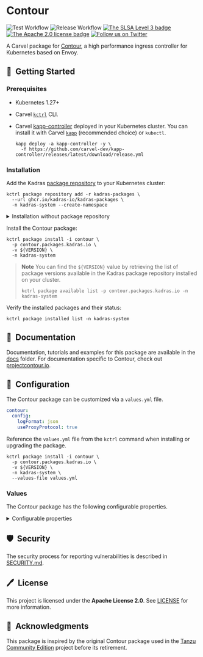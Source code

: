 # Contour

![Test Workflow](https://github.com/kadras-io/package-for-contour/actions/workflows/test.yml/badge.svg)
![Release Workflow](https://github.com/kadras-io/package-for-contour/actions/workflows/release.yml/badge.svg)
[![The SLSA Level 3 badge](https://slsa.dev/images/gh-badge-level3.svg)](https://slsa.dev/spec/v1.0/levels)
[![The Apache 2.0 license badge](https://img.shields.io/badge/License-Apache_2.0-blue.svg)](https://opensource.org/licenses/Apache-2.0)
[![Follow us on Twitter](https://img.shields.io/static/v1?label=Twitter&message=Follow&color=1DA1F2)](https://twitter.com/kadrasIO)

A Carvel package for [Contour](https://projectcontour.io), a high performance ingress controller for Kubernetes based on Envoy.

## 🚀&nbsp; Getting Started

### Prerequisites

* Kubernetes 1.27+
* Carvel [`kctrl`](https://carvel.dev/kapp-controller/docs/latest/install/#installing-kapp-controller-cli-kctrl) CLI.
* Carvel [kapp-controller](https://carvel.dev/kapp-controller) deployed in your Kubernetes cluster. You can install it with Carvel [`kapp`](https://carvel.dev/kapp/docs/latest/install) (recommended choice) or `kubectl`.

  ```shell
  kapp deploy -a kapp-controller -y \
    -f https://github.com/carvel-dev/kapp-controller/releases/latest/download/release.yml
  ```

### Installation

Add the Kadras [package repository](https://github.com/kadras-io/kadras-packages) to your Kubernetes cluster:

  ```shell
  kctrl package repository add -r kadras-packages \
    --url ghcr.io/kadras-io/kadras-packages \
    -n kadras-system --create-namespace
  ```

<details><summary>Installation without package repository</summary>
The recommended way of installing the Contour package is via the Kadras <a href="https://github.com/kadras-io/kadras-packages">package repository</a>. If you prefer not using the repository, you can add the package definition directly using <a href="https://carvel.dev/kapp/docs/latest/install"><code>kapp</code></a> or <code>kubectl</code>.

  ```shell
  kubectl create namespace kadras-system
  kapp deploy -a contour-package -n kadras-system -y \
    -f https://github.com/kadras-io/package-for-contour/releases/latest/download/metadata.yml \
    -f https://github.com/kadras-io/package-for-contour/releases/latest/download/package.yml
  ```
</details>

Install the Contour package:

  ```shell
  kctrl package install -i contour \
    -p contour.packages.kadras.io \
    -v ${VERSION} \
    -n kadras-system
  ```

> **Note**
> You can find the `${VERSION}` value by retrieving the list of package versions available in the Kadras package repository installed on your cluster.
> 
>   ```shell
>   kctrl package available list -p contour.packages.kadras.io -n kadras-system
>   ```

Verify the installed packages and their status:

  ```shell
  kctrl package installed list -n kadras-system
  ```

## 📙&nbsp; Documentation

Documentation, tutorials and examples for this package are available in the [docs](docs) folder.
For documentation specific to Contour, check out [projectcontour.io](https://projectcontour.io).

## 🎯&nbsp; Configuration

The Contour package can be customized via a `values.yml` file.

  ```yaml
  contour:
    config:
      logFormat: json
      useProxyProtocol: true
  ```

Reference the `values.yml` file from the `kctrl` command when installing or upgrading the package.

  ```shell
  kctrl package install -i contour \
    -p contour.packages.kadras.io \
    -v ${VERSION} \
    -n kadras-system \
    --values-file values.yml
  ```

### Values

The Contour package has the following configurable properties.

<details><summary>Configurable properties</summary>

| Config | Default | Description |
|--------|---------|-------------|
| `infrastructure_provider` | `""` | The underlying infrastructure provider. Options are `local` and `vsphere`. This field is not required, but it enables better validation and defaulting if provided. |
| `namespace` | `projectcontour` | The namespace in which to deploy Contour and Envoy. |

Settings for the Contour component.

| Config | Default | Description |
|--------|---------|-------------|
| `contour.replicas` | `2` | The number of Contour replicas. In order to enable high availability, it should be greater than 1. |
| `contour.config.logFormat` | `text` | Log output format for Contour. Either `text` (default) or `json`. |
| `contour.config.logLevel` | `info` | The Contour log level. Valid options are `info` and `debug`. |
| `contour.config.useProxyProtocol` | `false` | Whether to enable PROXY protocol for all Envoy listeners. |
| `contour.configFileContents` | `""` | The YAML contents of the Contour config file. See https://projectcontour.io/docs/latest/configuration/#configuration-file for more information. |

Settings for the Envoy component.

| Config | Default | Description |
|--------|---------|-------------|
| `envoy.workload.type` | `DaemonSet` | The type of Kubernetes workload that Envoy is deployed as. Options are `Deployment` or `DaemonSet`. |
| `envoy.workload.replicas` | `1` | The number of Envoy replicas to deploy when `type` is set to `Deployment`. |
| `envoy.workload.hostPorts.enabled` | `true` | Whether to enable host ports. If false, http & https are ignored. |
| `envoy.workload.hostPorts.http` | `80` | If enabled, the host port number to expose Envoy's HTTP listener on. |
| `envoy.workload.hostPorts.https` | `443` | If enabled, the host port number to expose Envoy's HTTPS listener on. |
| `envoy.workload.hostNetwork` | `false` | Whether to enable host networking for the Envoy pods. |
| `envoy.workload.dnsPolicy` | `ClusterFirst` | The DNS policy for the Envoy pods. |
| `envoy.workload.terminationGracePeriodSeconds` | `300` | The termination grace period, in seconds, for the Envoy pods. |
| `envoy.config.logLevel` | `info` | The Envoy log level. |
| `envoy.service.type` | `LoadBalancer` | The type of Kubernetes service to provision for Envoy in case the `infrastructure_provider` doesn't enforce one already. |
| `envoy.service.loadBalancerIP` | `""` | The desired load balancer IP. If `type` is not `LoadBalancer', this field is ignored. It is up to the cloud provider whether to honor this request. If not specified, the load balancer IP will be assigned by the cloud provider. |
| `envoy.service.externalTrafficPolicy` | `Local` | The external traffic policy for the Envoy service in case the `infrastructure_provider` doesn't enforce one already. |
| `envoy.service.annotations` | `false` | Annotations to set on the Envoy service. |
| `envoy.service.nodePorts.http` | `false` | The node port number to expose Envoy's HTTP listener on. If not specified, a node port will be auto-assigned by Kubernetes. |
| `envoy.service.nodePorts.https` | `false` | The node port number to expose Envoy's HTTPS listener on. If not specified, a node port will be auto-assigned by Kubernetes. |

TLS configuration to secure the communication between Contour and Envoy.

| Config | Default | Description |
|--------|---------|-------------|
| `certificates.useCertManager` | `false` | Whether to use cert-manager to provision TLS certificates for securing the communication between Contour and Envoy. If `false`, the `contour-certgen` Job will be used to provision certificates. If `true`, cert-manager must be installed in the cluster. See: https://github.com/kadras-io/package-for-cert-manager. |
| `certificates.duration` | `8760h` | If using cert-manager, how long the certificates should be valid for. If `useCertManager` is false, this field is ignored. |
| `certificates.renewBefore` | `360h` | If using cert-manager, how long before expiration the certificates should be renewed. If `useCertManager` is false, this field is ignored. |

</details>

## 🛡️&nbsp; Security

The security process for reporting vulnerabilities is described in [SECURITY.md](SECURITY.md).

## 🖊️&nbsp; License

This project is licensed under the **Apache License 2.0**. See [LICENSE](LICENSE) for more information.

## 🙏&nbsp; Acknowledgments

This package is inspired by the original Contour package used in the [Tanzu Community Edition](https://github.com/vmware-tanzu/community-edition) project before its retirement.
